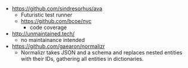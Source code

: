 
- https://github.com/sindresorhus/ava
  - Futuristic test runner
  - https://github.com/bcoe/nyc
      - code coverage 
- http://unmaintained.tech/
  - no maintainance intended 
- https://github.com/gaearon/normalizr
  - Normalizr takes JSON and a schema and replaces nested entities with their IDs, gathering all entities in dictionaries.
